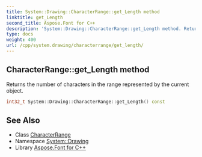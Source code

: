 ```yaml
---
title: System::Drawing::CharacterRange::get_Length method
linktitle: get_Length
second_title: Aspose.Font for C++
description: 'System::Drawing::CharacterRange::get_Length method. Returns the number of characters in the range represented by the current object in C++.'
type: docs
weight: 400
url: /cpp/system.drawing/characterrange/get_length/
---
```

## CharacterRange::get_Length method


Returns the number of characters in the range represented by the current object.

```cpp
int32_t System::Drawing::CharacterRange::get_Length() const
```

## See Also

* Class [CharacterRange](../)
* Namespace [System::Drawing](../../)
* Library [Aspose.Font for C++](../../../)
